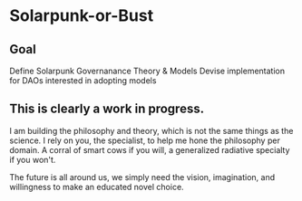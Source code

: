 # Solarpunk-or-Bust
## Goal
Define Solarpunk Governanance Theory & Models
Devise implementation for DAOs interested in adopting models


## This is clearly a work in progress.
I am building the philosophy and theory, which is not the same things as the science.
I rely on you, the specialist, to help me hone the philosophy per domain.
A corral of smart cows if you will, a generalized radiative specialty if you won't.

The future is all around us, we simply need the vision, imagination, and willingness to make an educated novel choice.
